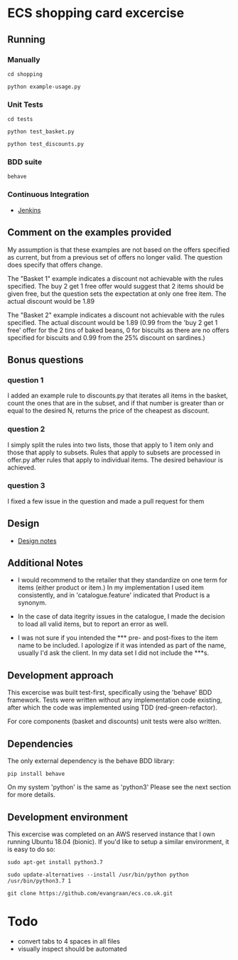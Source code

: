 # ECS shopping card excercise

## Running

### Manually

`cd shopping`

`python example-usage.py`

### Unit Tests

`cd tests`

`python test_basket.py`

`python test_discounts.py`

### BDD suite

`behave`

### Continuous Integration

* [Jenkins](jenkins.md)


## Comment on the examples provided

My assumption is that these examples are not based on the offers specified as current, but from a previous set of offers no longer valid. The question does specify that offers change.

The "Basket 1" example indicates a discount not achievable with the rules specified. The buy 2 get 1 free offer would suggest that 2 items should be given free, but the question sets the expectation at only one free item. The actual discount would be 1.89

The "Basket 2" example indicates a discount not achievable with the rules specified. The actual discount would be 1.89 (0.99 from the 'buy 2 get 1 free' offer for the 2 tins of baked beans, 0 for biscuits as there are no offers specified for biscuits and 0.99 from the 25% discount on sardines.)

## Bonus questions

### question 1
I added an example rule to discounts.py that iterates all items in the basket, count the ones that are in the subset, and if that number is greater than or equal to the desired N, returns the price of the cheapest as discount.

### question 2
I simply split the rules into two lists, those that apply to 1 item only and those that apply to subsets. Rules that apply to subsets are processed in offer.py after rules that apply to individual items. The desired behaviour is achieved.

### question 3
I fixed a few issue in the question and made a pull request for them

## Design

* [Design notes](design.md)

## Additional Notes

* I would recommend to the retailer that they standardize on one term for items (either product or item.) In my implementation I used item consistently, and in 'catalogue.feature' indicated that Product is a synonym.

* In the case of data itegrity issues in the catalogue, I made the decision to load all valid items, but to report an error as well.

* I was not sure if you intended the *** pre- and post-fixes to the item name to be included. I apologize if it was intended as part of the name, usually I'd ask the client. In my data set I did not include the ***s.

## Development approach

This excercise was built test-first, specifically using the 'behave' BDD framework. Tests were written without any implementation code existing, after which the code was implemented using TDD (red-green-refactor).

For core components (basket and discounts) unit tests were also written.

## Dependencies

The only external dependency is the behave BDD library:

`pip install behave`

On my system 'python' is the same as 'python3' Please see the next section for more details.

## Development environment

This excercise was completed on an AWS reserved instance that I own running Ubuntu 18.04 (bionic). If you'd like to setup a similar environment, it is easy to do so:

`sudo apt-get install python3.7`

`sudo update-alternatives --install /usr/bin/python python /usr/bin/python3.7 1`

`git clone https://github.com/evangraan/ecs.co.uk.git`

# Todo

- convert tabs to 4 spaces in all files
- visually inspect should be automated
